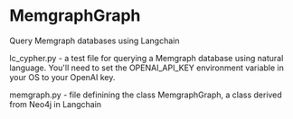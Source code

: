 # MemgraphGraph
Query Memgraph databases using Langchain

lc_cypher.py - a test file for querying a Memgraph database using natural language. You'll need to set the OPENAI_API_KEY environment variable in your OS to your OpenAI key.

memgraph.py - file definining the class MemgraphGraph, a class derived from Neo4j in Langchain
